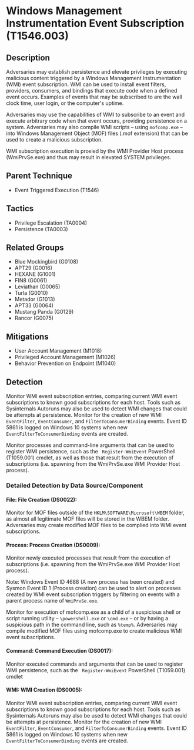 # Windows Management Instrumentation Event Subscription (T1546.003)

## Description
Adversaries may establish persistence and elevate privileges by executing malicious content triggered by a Windows Management Instrumentation (WMI) event subscription. WMI can be used to install event filters, providers, consumers, and bindings that execute code when a defined event occurs. Examples of events that may be subscribed to are the wall clock time, user login, or the computer's uptime.

Adversaries may use the capabilities of WMI to subscribe to an event and execute arbitrary code when that event occurs, providing persistence on a system. Adversaries may also compile WMI scripts – using `mofcomp.exe`  –into Windows Management Object (MOF) files (.mof extension) that can be used to create a malicious subscription.

WMI subscription execution is proxied by the WMI Provider Host process (WmiPrvSe.exe) and thus may result in elevated SYSTEM privileges.

## Parent Technique
- Event Triggered Execution (T1546)

## Tactics
- Privilege Escalation (TA0004)
- Persistence (TA0003)

## Related Groups
- Blue Mockingbird (G0108)
- APT29 (G0016)
- HEXANE (G1001)
- FIN8 (G0061)
- Leviathan (G0065)
- Turla (G0010)
- Metador (G1013)
- APT33 (G0064)
- Mustang Panda (G0129)
- Rancor (G0075)

## Mitigations
- User Account Management (M1018)
- Privileged Account Management (M1026)
- Behavior Prevention on Endpoint (M1040)

## Detection
Monitor WMI event subscription entries, comparing current WMI event subscriptions to known good subscriptions for each host. Tools such as Sysinternals Autoruns may also be used to detect WMI changes that could be attempts at persistence. Monitor for the creation of new WMI ```EventFilter```, ```EventConsumer```, and ```FilterToConsumerBinding``` events. Event ID 5861 is logged on Windows 10 systems when new ```EventFilterToConsumerBinding``` events are created.

Monitor processes and command-line arguments that can be used to register WMI persistence, such as the ``` Register-WmiEvent``` PowerShell (T1059.001) cmdlet, as well as those that result from the execution of subscriptions (i.e. spawning from the WmiPrvSe.exe WMI Provider Host process).

### Detailed Detection by Data Source/Component
#### File: File Creation (DS0022): 
Monitor for MOF files outside of the ```HKLM\SOFTWARE\Microsoft\WBEM``` folder, as almost all legitimate MOF files will be stored in the WBEM folder. Adversaries may create modified MOF files to be complied into WMI event subscriptions. 

#### Process: Process Creation (DS0009): 
Monitor newly executed processes that result from the execution of subscriptions (i.e. spawning from the WmiPrvSe.exe WMI Provider Host process).

Note: Windows Event ID 4688 (A new process has been created) and Sysmon Event ID 1 (Process creation) can be used to alert on processes created by WMI event subscription triggers by filtering on events with a parent process name of ```WmiPrvSe.exe```.

Monitor for execution of mofcomp.exe as a child of a suspicious shell or script running utility – ```\powershell.exe``` or ```\cmd.exe``` – or by having a suspicious path in the command line, such as ```%temp%```. Adversaries may compile modified MOF files using mofcomp.exe to create malicious WMI event subscriptions. 

#### Command: Command Execution (DS0017): 
Monitor executed commands and arguments that can be used to register WMI persistence, such as the ``` Register-WmiEvent``` PowerShell (T1059.001) cmdlet 

#### WMI: WMI Creation (DS0005): 
Monitor WMI event subscription entries, comparing current WMI event subscriptions to known good subscriptions for each host. Tools such as Sysinternals Autoruns may also be used to detect WMI changes that could be attempts at persistence.   Monitor for the creation of new WMI ```EventFilter```, ```EventConsumer```, and ```FilterToConsumerBinding``` events. Event ID 5861 is logged on Windows 10 systems when new ```EventFilterToConsumerBinding``` events are created.

